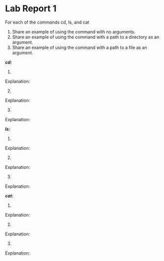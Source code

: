 # Lab Report 1

For each of the commands cd, ls, and cat
1. Share an example of using the command with no arguments.
2. Share an example of using the command with a path to a directory as an argument.
3. Share an example of using the command with a path to a file as an argument.

***cd:***

1.

Explanation:

2.

Explanation:

3. 

Explanation:


***ls:***

1.

Explanation:

2.

Explanation:

3. 

Explanation:


***cat:***

1.

Explanation:

2.

Explanation:

3. 

Explanation:
